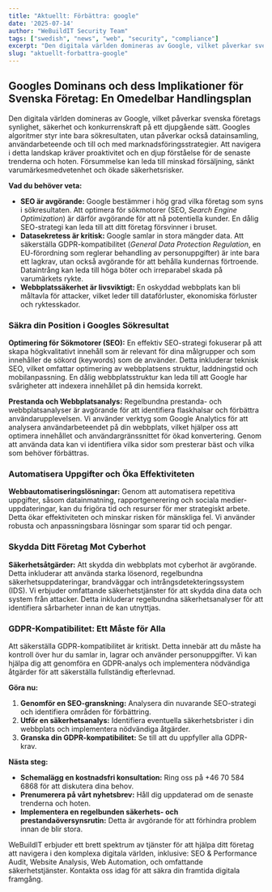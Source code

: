 ```yaml
---
title: "Aktuellt: Förbättra: google"
date: '2025-07-14'
author: "WeBuildIT Security Team"
tags: ["swedish", "news", "web", "security", "compliance"]
excerpt: "Den digitala världen domineras av Google, vilket påverkar svenska företags synlighet, säkerhet och konkurrenskraft på et..."
slug: "aktuellt-forbattra-google"
---
```

## Googles Dominans och dess Implikationer för Svenska Företag: En Omedelbar Handlingsplan

Den digitala världen domineras av Google, vilket påverkar svenska företags synlighet, säkerhet och konkurrenskraft på ett djupgående sätt.  Googles algoritmer styr inte bara sökresultaten, utan påverkar också datainsamling, användarbeteende och till och med marknadsföringsstrategier.  Att navigera i detta landskap kräver proaktivitet och en djup förståelse för de senaste trenderna och hoten.  Försummelse kan leda till minskad försäljning, sänkt varumärkesmedvetenhet och ökade säkerhetsrisker.

**Vad du behöver veta:**

* **SEO är avgörande:** Google bestämmer i hög grad vilka företag som syns i sökresultaten.  Att optimera för sökmotorer (SEO, *Search Engine Optimization*) är därför avgörande för att nå potentiella kunder.  En dålig SEO-strategi kan leda till att ditt företag försvinner i bruset.
* **Datasekretess är kritisk:**  Google samlar in stora mängder data. Att säkerställa GDPR-kompatibilitet (*General Data Protection Regulation*, en EU-förordning som reglerar behandling av personuppgifter) är inte bara ett lagkrav, utan också avgörande för att behålla kundernas förtroende.  Dataintrång kan leda till höga böter och irreparabel skada på varumärkets rykte.
* **Webbplatssäkerhet är livsviktigt:**  En oskyddad webbplats kan bli måltavla för attacker, vilket leder till dataförluster, ekonomiska förluster och ryktesskador.


### Säkra din Position i Googles Sökresultat

**Optimering för Sökmotorer (SEO):**  En effektiv SEO-strategi fokuserar på att skapa högkvalitativt innehåll som är relevant för dina målgrupper och som innehåller de sökord (keywords) som de använder.  Detta inkluderar teknisk SEO, vilket omfattar optimering av webbplatsens struktur, laddningstid och mobilanpassning.  En dålig webbplatsstruktur kan leda till att Google har svårigheter att indexera innehållet på din hemsida korrekt.

**Prestanda och Webbplatsanalys:** Regelbundna prestanda- och webbplatsanalyser är avgörande för att identifiera flaskhalsar och förbättra användarupplevelsen.  Vi använder verktyg som Google Analytics för att analysera användarbeteendet på din webbplats, vilket hjälper oss att optimera innehållet och användargränssnittet för ökad konvertering.  Genom att använda data kan vi identifiera vilka sidor som presterar bäst och vilka som behöver förbättras.


### Automatisera Uppgifter och Öka Effektiviteten

**Webbautomatiseringslösningar:**  Genom att automatisera repetitiva uppgifter, såsom datainmatning, rapportgenerering och sociala medier-uppdateringar, kan du frigöra tid och resurser för mer strategiskt arbete.  Detta ökar effektiviteten och minskar risken för mänskliga fel.  Vi använder robusta och anpassningsbara lösningar som sparar tid och pengar.


### Skydda Ditt Företag Mot Cyberhot

**Säkerhetsåtgärder:**  Att skydda din webbplats mot cyberhot är avgörande.  Detta inkluderar att använda starka lösenord, regelbundna säkerhetsuppdateringar, brandväggar och intrångsdetekteringssystem (IDS).  Vi erbjuder omfattande säkerhetstjänster för att skydda dina data och system från attacker.  Detta inkluderar regelbundna säkerhetsanalyser för att identifiera sårbarheter innan de kan utnyttjas.


### GDPR-Kompatibilitet:  Ett Måste för Alla

Att säkerställa GDPR-kompatibilitet är kritiskt. Detta innebär att du måste ha kontroll över hur du samlar in, lagrar och använder personuppgifter. Vi kan hjälpa dig att genomföra en GDPR-analys och implementera nödvändiga åtgärder för att säkerställa fullständig efterlevnad.


**Göra nu:**

1. **Genomför en SEO-granskning:** Analysera din nuvarande SEO-strategi och identifiera områden för förbättring.
2. **Utför en säkerhetsanalys:** Identifiera eventuella säkerhetsbrister i din webbplats och implementera nödvändiga åtgärder.
3. **Granska din GDPR-kompatibilitet:** Se till att du uppfyller alla GDPR-krav.

**Nästa steg:**

* **Schemalägg en kostnadsfri konsultation:** Ring oss på +46 70 584 6868 för att diskutera dina behov.
* **Prenumerera på vårt nyhetsbrev:** Håll dig uppdaterad om de senaste trenderna och hoten.
* **Implementera en regelbunden säkerhets- och prestandaöversynsrutin:** Detta är avgörande för att förhindra problem innan de blir stora.


WeBuildIT erbjuder ett brett spektrum av tjänster för att hjälpa ditt företag att navigera i den komplexa digitala världen, inklusive: SEO & Performance Audit, Website Analysis, Web Automation, och omfattande säkerhetstjänster. Kontakta oss idag för att säkra din framtida digitala framgång.
